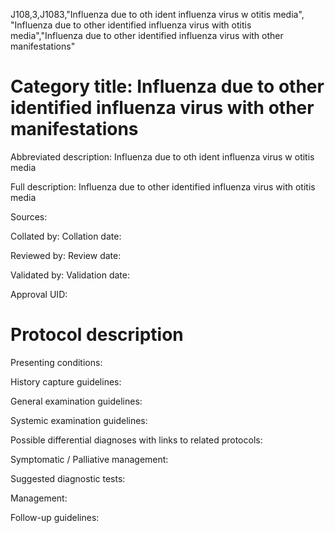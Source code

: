 J108,3,J1083,"Influenza due to oth ident influenza virus w otitis media", "Influenza due to other identified influenza virus with otitis media","Influenza due to other identified influenza virus with other manifestations"
# Category title: Influenza due to other identified influenza virus with other manifestations

Abbreviated description: Influenza due to oth ident influenza virus w otitis media

Full description: Influenza due to other identified influenza virus with otitis media

Sources:

Collated by:
Collation date:

Reviewed by:
Review date:

Validated by:
Validation date:

Approval UID:

# Protocol description

Presenting conditions:

History capture guidelines:

General examination guidelines:

Systemic examination guidelines:

Possible differential diagnoses with links to related protocols:

Symptomatic / Palliative management:

Suggested diagnostic tests:

Management:

Follow-up guidelines:
